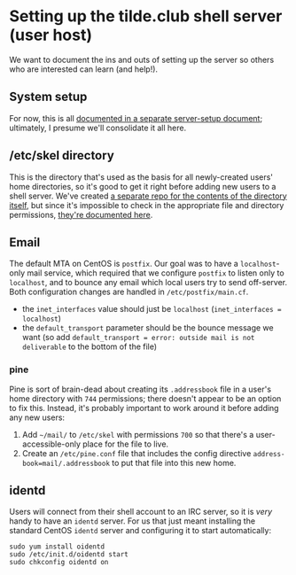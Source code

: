 # Setting up the tilde.club shell server (user host)

We want to document the ins and outs of setting up the server so others who are interested can learn (and help!).

## System setup

For now, this is all [documented in a separate server-setup document](https://github.com/tildeclub/tilde.club/blob/master/docs/server.org); ultimately, I presume we'll consolidate it all here.

## /etc/skel directory

This is the directory that's used as the basis for all newly-created users' home directories, so it's good to get it right before adding new users to a shell server. We've created [a separate repo for the contents of the directory itself](https://github.com/tildeclub/tilde.etcskel), but since it's impossible to check in the appropriate file and directory permissions, [they're documented here](https://github.com/tildeclub/tilde.club/blob/master/docs/etc-skel-permissions.md).

## Email

The default MTA on CentOS is `postfix`. Our goal was to have a `localhost`-only mail service, which required that we configure `postfix` to listen only to `localhost`, and to bounce any email which local users try to send off-server. Both configuration changes are handled in `/etc/postfix/main.cf`.

* the `inet_interfaces` value should just be `localhost` (`inet_interfaces = localhost`)
* the `default_transport` parameter should be the bounce message we want (so add `default_transport = error: outside mail is not deliverable` to the bottom of the file)

### pine

Pine is sort of brain-dead about creating its `.addressbook` file in a user's home directory with `744` permissions; there doesn't appear to be an option to fix this. Instead, it's probably important to work around it before adding any new users:

1. Add `~/mail/` to `/etc/skel` with permissions `700` so that there's a user-accessible-only place for the file to live.
2. Create an `/etc/pine.conf` file that includes the config directive `address-book=mail/.addressbook` to put that file into this new home.

## identd

Users will connect from their shell account to an IRC server, so it is *very* handy to have an `identd` server. For us that just meant installing the standard CentOS `identd` server and configuring it to start automatically:

```
sudo yum install oidentd
sudo /etc/init.d/oidentd start
sudo chkconfig oidentd on
```
